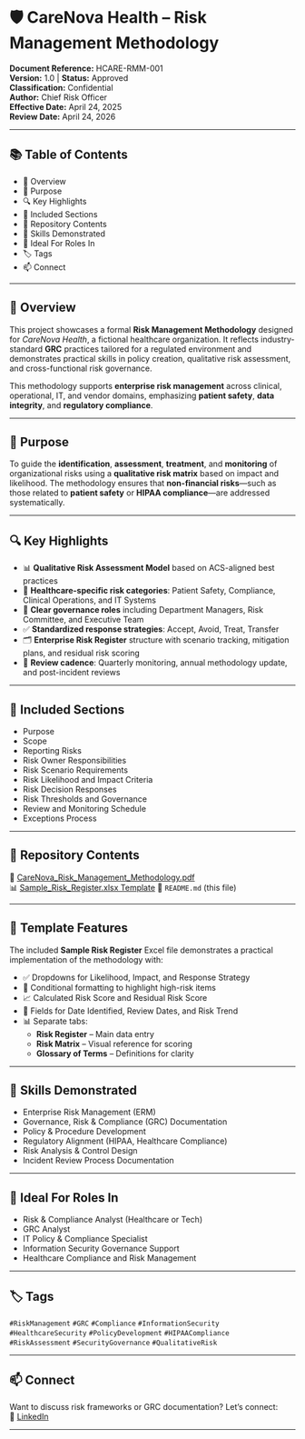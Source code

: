 # 🛡️ CareNova Health – Risk Management Methodology

**Document Reference:** HCARE-RMM-001  
**Version:** 1.0 | **Status:** Approved  
**Classification:** Confidential  
**Author:** Chief Risk Officer  
**Effective Date:** April 24, 2025  
**Review Date:** April 24, 2026  

---

## 📚 Table of Contents
- 📌 Overview
- 🧠 Purpose
- 🔍 Key Highlights
- 📁 Included Sections
- 📂 Repository Contents
- 🧩 Skills Demonstrated
- 🎯 Ideal For Roles In
- 🏷️ Tags
- 📫 Connect

---

## 📌 Overview
This project showcases a formal **Risk Management Methodology** designed for *CareNova Health*, a fictional healthcare organization. It reflects industry-standard **GRC** practices tailored for a regulated environment and demonstrates practical skills in policy creation, qualitative risk assessment, and cross-functional risk governance.

This methodology supports **enterprise risk management** across clinical, operational, IT, and vendor domains, emphasizing **patient safety**, **data integrity**, and **regulatory compliance**.

---

## 🧠 Purpose
To guide the **identification**, **assessment**, **treatment**, and **monitoring** of organizational risks using a **qualitative risk matrix** based on impact and likelihood. The methodology ensures that **non-financial risks**—such as those related to **patient safety** or **HIPAA compliance**—are addressed systematically.

---

## 🔍 Key Highlights
- 📊 **Qualitative Risk Assessment Model** based on ACS-aligned best practices  
- 🏥 **Healthcare-specific risk categories**: Patient Safety, Compliance, Clinical Operations, and IT Systems  
- 🧾 **Clear governance roles** including Department Managers, Risk Committee, and Executive Team  
- ✅ **Standardized response strategies**: Accept, Avoid, Treat, Transfer  
- 🗂️ **Enterprise Risk Register** structure with scenario tracking, mitigation plans, and residual risk scoring  
- 🔁 **Review cadence**: Quarterly monitoring, annual methodology update, and post-incident reviews  

---

## 📁 Included Sections
- Purpose  
- Scope  
- Reporting Risks  
- Risk Owner Responsibilities  
- Risk Scenario Requirements  
- Risk Likelihood and Impact Criteria  
- Risk Decision Responses  
- Risk Thresholds and Governance  
- Review and Monitoring Schedule  
- Exceptions Process  

---
## 📂 Repository Contents

📄 [CareNova_Risk_Management_Methodology.pdf](./CareNova_Risk_Management_Methodology.pdf)  
📊 [Sample_Risk_Register.xlsx Template](./templates/Sample_Risk_Register.xlsx ) 
📝 `README.md` (this file)

---

## 🧰 Template Features

The included **Sample Risk Register** Excel file demonstrates a practical implementation of the methodology with:

- ✅ Dropdowns for Likelihood, Impact, and Response Strategy
- 🎯 Conditional formatting to highlight high-risk items
- 📈 Calculated Risk Score and Residual Risk Score
- 📅 Fields for Date Identified, Review Dates, and Risk Trend
- 📊 Separate tabs:
  - **Risk Register** – Main data entry
  - **Risk Matrix** – Visual reference for scoring
  - **Glossary of Terms** – Definitions for clarity

---

## 🧩 Skills Demonstrated
- Enterprise Risk Management (ERM)  
- Governance, Risk & Compliance (GRC) Documentation  
- Policy & Procedure Development  
- Regulatory Alignment (HIPAA, Healthcare Compliance)  
- Risk Analysis & Control Design  
- Incident Review Process Documentation  

---

## 🎯 Ideal For Roles In
- Risk & Compliance Analyst (Healthcare or Tech)  
- GRC Analyst  
- IT Policy & Compliance Specialist  
- Information Security Governance Support  
- Healthcare Compliance and Risk Management  

---

## 🏷️ Tags
`#RiskManagement` `#GRC` `#Compliance` `#InformationSecurity`  
`#HealthcareSecurity` `#PolicyDevelopment` `#HIPAACompliance`  
`#RiskAssessment` `#SecurityGovernance` `#QualitativeRisk`

---

## 📫 Connect
Want to discuss risk frameworks or GRC documentation? Let’s connect:  
🔗 [LinkedIn](www.linkedin.com/in/arielbethea)

---
